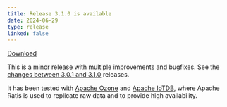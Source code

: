 ```yaml
---
title: Release 3.1.0 is available
date: 2024-06-29
type: release
linked: false
---
```

<!---
  Licensed under the Apache License, Version 2.0 (the "License");
  you may not use this file except in compliance with the License.
  You may obtain a copy of the License at
   http://www.apache.org/licenses/LICENSE-2.0
  Unless required by applicable law or agreed to in writing, software
  distributed under the License is distributed on an "AS IS" BASIS,
  WITHOUT WARRANTIES OR CONDITIONS OF ANY KIND, either express or implied.
  See the License for the specific language governing permissions and
  limitations under the License. See accompanying LICENSE file.
-->

[Download](https://ratis.apache.org/downloads.html)

This is a minor release with multiple improvements and bugfixes.
See the [changes between 3.0.1 and 3.1.0](https://github.com/apache/ratis/compare/ratis-3.0.1...ratis-3.1.0) releases.

It has been tested with [Apache Ozone](https://ozone.apache.org) and [Apache IoTDB](https://iotdb.apache.org),
where Apache Ratis is used to replicate raw data and to provide high availability.